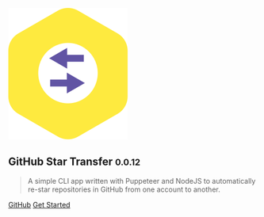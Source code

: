 <!-- _coverpage.md -->

![logo](logo2.svg)

## GitHub Star Transfer <small>0.0.12</small>

> A simple CLI app written with Puppeteer and NodeJS to automatically re-star repositories in GitHub from one account to another.

<!-- * Simple and lightweight (~19kB gzipped)
* No statically built html files
* Multiple themes -->

[GitHub](https://github.com/alexlee-dev/GitHub-Star-Transfer)
[Get Started](#github-star-transfer)